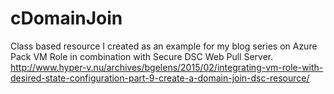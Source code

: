cDomainJoin
==============

Class based resource I created as an example for my blog series on Azure Pack VM Role in combination with Secure DSC Web Pull Server.
http://www.hyper-v.nu/archives/bgelens/2015/02/integrating-vm-role-with-desired-state-configuration-part-9-create-a-domain-join-dsc-resource/